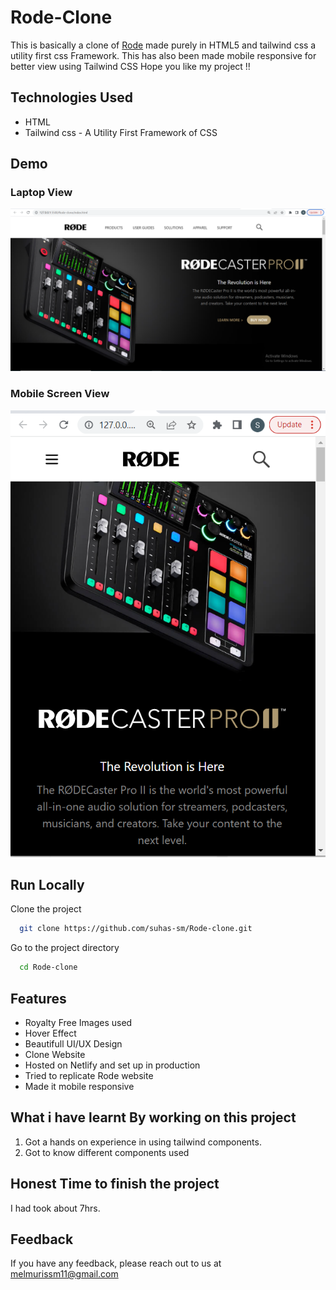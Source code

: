 # Rode-Clone

This is basically a clone of [Rode](https://rode.com/en) made purely in HTML5 and tailwind css a utility first css Framework.
This has also been made mobile responsive for better view using Tailwind CSS
Hope you like my project !!

## Technologies Used
  - HTML
  - Tailwind css - A Utility First Framework of CSS

## Demo
### Laptop View
![page-img](./assets/Demo1.PNG)

### Mobile Screen View
![responsive_screen-1](./assets/responsive1.PNG)

## Run Locally

Clone the project

```bash
  git clone https://github.com/suhas-sm/Rode-clone.git
```

Go to the project directory

```bash
  cd Rode-clone
```

## Features

- Royalty Free Images used
- Hover Effect
- Beautifull UI/UX Design
- Clone Website
- Hosted on Netlify and set up in production
- Tried to replicate Rode website
- Made it mobile responsive

## What i have learnt By working on this project
1. Got a hands on experience in using tailwind components.
2. Got to know different components used

## Honest Time to finish the project

I had took about 7hrs.

## Feedback
If you have any feedback, please reach out to us at melmurissm11@gmail.com
